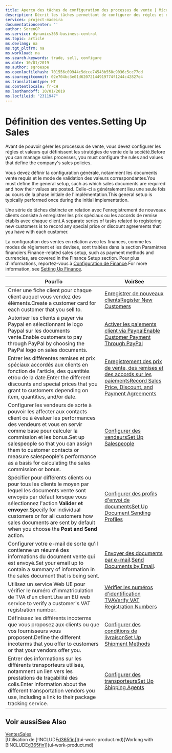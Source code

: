 ```yaml
---
title: Aperçu des tâches de configuration des processus de vente | Microsoft Docs
description: Décrit les tâches permettant de configurer des règles et des valeurs pour définir vos stratégies et vos processus de vente.
services: project-madeira
documentationcenter: ''
author: SorenGP
ms.service: dynamics365-business-central
ms.topic: article
ms.devlang: na
ms.tgt_pltfrm: na
ms.workload: na
ms.search.keywords: trade, sell, configure
ms.date: 10/01/2019
ms.author: sgroespe
ms.openlocfilehash: 701556c09944c5dcce74543b550c9036c5cc77dd
ms.sourcegitcommit: 02e704bc3e01d62072144919774f1244c42827e4
ms.translationtype: HT
ms.contentlocale: fr-CH
ms.lasthandoff: 10/01/2019
ms.locfileid: "2311947"
---
```

# <a name="setting-up-sales"></a><span data-ttu-id="2fa88-103">Définition des ventes.</span><span class="sxs-lookup"><span data-stu-id="2fa88-103">Setting Up Sales</span></span>
<span data-ttu-id="2fa88-104">Avant de pouvoir gérer les processus de vente, vous devez configurer les règles et valeurs qui définissent les stratégies de vente de la société.</span><span class="sxs-lookup"><span data-stu-id="2fa88-104">Before you can manage sales processes, you must configure the rules and values that define the company's sales policies.</span></span>

<span data-ttu-id="2fa88-105">Vous devez définir la configuration générale, notamment les documents vente requis et le mode de validation des valeurs correspondantes.</span><span class="sxs-lookup"><span data-stu-id="2fa88-105">You must define the general setup, such as which sales documents are required and how their values are posted.</span></span> <span data-ttu-id="2fa88-106">Celle-ci a généralement lieu une seule fois au cours de la phase initiale de l'implémentation.</span><span class="sxs-lookup"><span data-stu-id="2fa88-106">This general setup is typically performed once during the initial implementation.</span></span>

<span data-ttu-id="2fa88-107">Une série de tâches distincte en relation avec l'enregistrement de nouveaux clients consiste à enregistrer les prix spéciaux ou les accords de remise établis avec chaque client.</span><span class="sxs-lookup"><span data-stu-id="2fa88-107">A separate series of tasks related to registering new customers is to record any special price or discount agreements that you have with each customer.</span></span>

<span data-ttu-id="2fa88-108">La configuration des ventes en relation avec les finances, comme les modes de règlement et les devises, sont traitées dans la section Paramètres financiers.</span><span class="sxs-lookup"><span data-stu-id="2fa88-108">Finance-related sales setup, such as payment methods and currencies, are covered in the Finance Setup section.</span></span> <span data-ttu-id="2fa88-109">Pour plus d'informations, reportez-vous à [Configuration de Finance](finance-setup-finance.md).</span><span class="sxs-lookup"><span data-stu-id="2fa88-109">For more information, see [Setting Up Finance](finance-setup-finance.md).</span></span>

| <span data-ttu-id="2fa88-110">Pour</span><span class="sxs-lookup"><span data-stu-id="2fa88-110">To</span></span> | <span data-ttu-id="2fa88-111">Voir</span><span class="sxs-lookup"><span data-stu-id="2fa88-111">See</span></span> |
| --- | --- |
| <span data-ttu-id="2fa88-112">Créer une fiche client pour chaque client auquel vous vendez des éléments.</span><span class="sxs-lookup"><span data-stu-id="2fa88-112">Create a customer card for each customer that you sell to.</span></span> |[<span data-ttu-id="2fa88-113">Enregistrer de nouveaux clients</span><span class="sxs-lookup"><span data-stu-id="2fa88-113">Register New Customers</span></span>](sales-how-register-new-customers.md) |
| <span data-ttu-id="2fa88-114">Autoriser les clients à payer via Paypal en sélectionnant le logo Paypal sur les documents vente.</span><span class="sxs-lookup"><span data-stu-id="2fa88-114">Enable customers to pay through PayPal by choosing the PayPal logo on sales documents.</span></span> |[<span data-ttu-id="2fa88-115">Activer les paiements client via Paypal</span><span class="sxs-lookup"><span data-stu-id="2fa88-115">Enable Customer Payment Through PayPal</span></span>](sales-how-enable-payment-service-extensions.md) |
| <span data-ttu-id="2fa88-116">Entrer les différentes remises et prix spéciaux accordés aux clients en fonction de l'article, des quantités et/ou de la date.</span><span class="sxs-lookup"><span data-stu-id="2fa88-116">Enter the different discounts and special prices that you grant to customers depending on item, quantities, and/or date.</span></span> |[<span data-ttu-id="2fa88-117">Enregistrement des prix de vente, des remises et des accords sur les paiements</span><span class="sxs-lookup"><span data-stu-id="2fa88-117">Record Sales Price, Discount, and Payment Agreements</span></span>](sales-how-record-sales-price-discount-payment-agreements.md) |
| <span data-ttu-id="2fa88-118">Configurer les vendeurs de sorte à pouvoir les affecter aux contacts client ou à évaluer les performances des vendeurs et vous en servir comme base pour calculer la commission et les bonus.</span><span class="sxs-lookup"><span data-stu-id="2fa88-118">Set up salespeople so that you can assign them to customer contacts or measure salespeople's performance as a basis for calculating the sales commission or bonus.</span></span> |[<span data-ttu-id="2fa88-119">Configurer des vendeurs</span><span class="sxs-lookup"><span data-stu-id="2fa88-119">Set Up Salespeople</span></span>](sales-how-setup-salespeople.md) |
| <span data-ttu-id="2fa88-120">Spécifier pour différents clients ou pour tous les clients le moyen par lequel les documents vente sont envoyés par défaut lorsque vous sélectionnez l'action **Valider et envoyer**.</span><span class="sxs-lookup"><span data-stu-id="2fa88-120">Specify for individual customers or for all customers how sales documents are sent by default when you choose the **Post and Send** action.</span></span> |[<span data-ttu-id="2fa88-121">Configurer des profils d'envoi de documents</span><span class="sxs-lookup"><span data-stu-id="2fa88-121">Set Up Document Sending Profiles</span></span>](sales-how-setup-document-send-profiles.md) |
| <span data-ttu-id="2fa88-122">Configurer votre e-mail de sorte qu'il contienne un résumé des informations du document vente qui est envoyé.</span><span class="sxs-lookup"><span data-stu-id="2fa88-122">Set your email up to contain a summary of information in the sales document that is being sent.</span></span> |<span data-ttu-id="2fa88-123">[Envoyer des documents par e-mail](ui-how-send-documents-email.md).</span><span class="sxs-lookup"><span data-stu-id="2fa88-123">[Send Documents by Email](ui-how-send-documents-email.md).</span></span> |
|<span data-ttu-id="2fa88-124">Utilisez un service Web UE pour vérifier le numéro d'immatriculation de TVA d'un client.</span><span class="sxs-lookup"><span data-stu-id="2fa88-124">Use an EU web service to verify a customer's VAT registration number.</span></span>|[<span data-ttu-id="2fa88-125">Vérifier les numéros d'identification TVA</span><span class="sxs-lookup"><span data-stu-id="2fa88-125">Verify VAT Registration Numbers</span></span>](finance-setup-vat.md)|
|<span data-ttu-id="2fa88-126">Définissez les différents incoterms que vous proposez aux clients ou que vos fournisseurs vous proposent.</span><span class="sxs-lookup"><span data-stu-id="2fa88-126">Define the different incoterms that you offer to customers or that your vendors offer you.</span></span>|[<span data-ttu-id="2fa88-127">Configurer des conditions de livraison</span><span class="sxs-lookup"><span data-stu-id="2fa88-127">Set Up Shipment Methods</span></span>](sales-how-set-up-shipment-methods.md)|
|<span data-ttu-id="2fa88-128">Entrer des informations sur les différents transporteurs utilisés, notamment un lien vers les prestations de traçabilité des colis.</span><span class="sxs-lookup"><span data-stu-id="2fa88-128">Enter information about the different transportation vendors you use, including a link to their package tracking service.</span></span>|[<span data-ttu-id="2fa88-129">Configurer des transporteurs</span><span class="sxs-lookup"><span data-stu-id="2fa88-129">Set Up Shipping Agents</span></span>](sales-how-to-set-up-shipping-agents.md)|

## <a name="see-also"></a><span data-ttu-id="2fa88-130">Voir aussi</span><span class="sxs-lookup"><span data-stu-id="2fa88-130">See Also</span></span>
[<span data-ttu-id="2fa88-131">Ventes</span><span class="sxs-lookup"><span data-stu-id="2fa88-131">Sales</span></span>](sales-manage-sales.md)  
<span data-ttu-id="2fa88-132">[Utilisation de [!INCLUDE[d365fin](includes/d365fin_md.md)]](ui-work-product.md)</span><span class="sxs-lookup"><span data-stu-id="2fa88-132">[Working with [!INCLUDE[d365fin](includes/d365fin_md.md)]](ui-work-product.md)</span></span>
